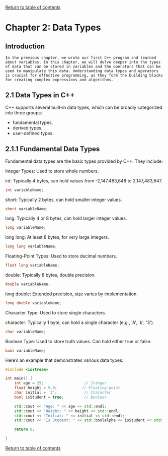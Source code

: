 [Return to table of contents](TableOfContents.md)

# Chapter 2: Data Types
## Introduction
    In the previous chapter, we wrote our first C++ program and learned about variables. In this chapter, we will delve deeper into the types of data that can be stored in variables and the operators that can be used to manipulate this data. Understanding data types and operators is crucial for effective programming, as they form the building blocks for creating complex expressions and algorithms.

## 2.1 Data Types in C++
C++ supports several built-in data types, which can be broadly categorized into three groups: 
- fundamental types, 
- derived types, 
- user-defined types.

## 2.1.1 Fundamental Data Types
Fundamental data types are the basic types provided by C++. They include:

Integer Types: Used to store whole numbers.

int: Typically 4 bytes, can hold values from -2,147,483,648 to 2,147,483,647.
```cpp 
int variableName;
```

short: Typically 2 bytes, can hold smaller integer values.
```cpp 
short variableName;
```

long: Typically 4 or 8 bytes, can hold larger integer values.
```cpp 
long variableName;
```
long long: At least 8 bytes, for very large integers.
```cpp 
long long variableName;
```
Floating-Point Types: Used to store decimal numbers.
```cpp 
float long variableName;
```

double: Typically 8 bytes, double precision.
```cpp 
double variableName;
```
long double: Extended precision, size varies by implementation.
```cpp 
long double variableName;
```
Character Type: Used to store single characters.

character: Typically 1 byte, can hold a single character (e.g., 'A', 'b', '3').
```cpp 
char variableName;
```

Boolean Type: Used to store truth values. Can hold either true or false.

```cpp 
bool variableName;
```







Here’s an example that demonstrates various data types:




```cpp
#include <iostream>

int main() {
    int age = 25;                  // Integer
    float height = 5.9;           // Floating-point
    char initial = 'J';            // Character
    bool isStudent = true;         // Boolean

    std::cout << "Age: " << age << std::endl;
    std::cout << "Height: " << height << std::endl;
    std::cout << "Initial: " << initial << std::endl;
    std::cout << "Is Student: " << std::boolalpha << isStudent << std::endl;

    return 0;

}
```


[Return to table of contents](TableOfContents.md)